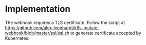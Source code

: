 # Implementation

The webhook requires a TLS certificate. Follow the script at https://github.com/alex-leonhardt/k8s-mutate-webhook/blob/master/ssl/ssl.sh to generate certificate accepted by Kubernetes.

